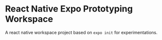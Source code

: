 # React Native Expo Prototyping Workspace

A react native workspace project based on `expo init` for experimentations.